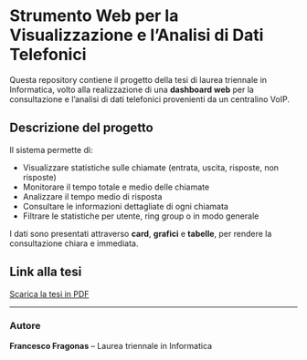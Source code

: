 # Strumento Web per la Visualizzazione e l’Analisi di Dati Telefonici

Questa repository contiene il progetto della tesi di laurea triennale in Informatica, volto alla realizzazione di una **dashboard web** per la consultazione e l’analisi di dati telefonici provenienti da un centralino VoIP.  

## Descrizione del progetto

Il sistema permette di:

- Visualizzare statistiche sulle chiamate (entrata, uscita, risposte, non risposte)  
- Monitorare il tempo totale e medio delle chiamate  
- Analizzare il tempo medio di risposta  
- Consultare le informazioni dettagliate di ogni chiamata  
- Filtrare le statistiche per utente, ring group o in modo generale  

I dati sono presentati attraverso **card**, **grafici** e **tabelle**, per rendere la consultazione chiara e immediata.

## Link alla tesi

[Scarica la tesi in PDF](./thesis.pdf)

---

### Autore
**Francesco Fragonas** – Laurea triennale in Informatica
